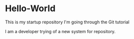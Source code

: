 # Hello-World
This is my startup repository
I'm going through the Git tutorial

I am a developer trying of a new system for repository.
